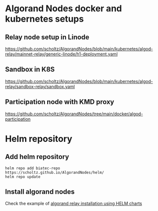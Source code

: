 # Algorand Nodes docker and kubernetes setups

## Relay node setup in Linode

https://github.com/scholtz/AlgorandNodes/blob/main/kubernetes/algod-relay/mainnet-relay/generic-linode/h1-deployment.yaml

## Sandbox in K8S

https://github.com/scholtz/AlgorandNodes/blob/main/kubernetes/algod-relay/sandbox-relay/sandbox.yaml

## Participation node with KMD proxy

https://github.com/scholtz/AlgorandNodes/tree/main/docker/algod-participation

# Helm repository

## Add helm repository

```
helm repo add biatec-repo https://scholtz.github.io/AlgorandNodes/helm/
helm repo update
```

## Install algorand nodes

Check the example of [algorand relay installation using HELM charts](https://github.com/scholtz/AlgorandNodes/blob/main/kubernetes/algod-relay/mainnet-relay/de-4-mainnet-relay/install.sh)
